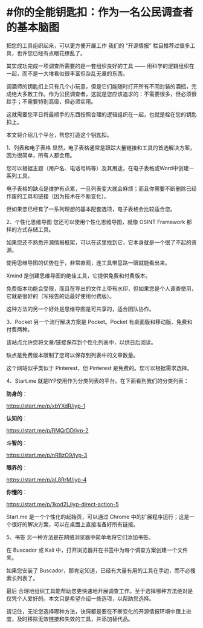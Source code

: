 #  #你的全能钥匙扣：作为一名公民调查者的基本脑图
 
把您的工具组织起来，可以更方便开展工作
我们的 “开源情报” 栏目推荐过很多工具，也许您已经有点眼花缭乱了。

其实成功完成一项调查所需要的是一套组织良好的工具 —— 用科学的逻辑组织在一起，而不是一大堆看似很丰富但杂乱无章的东西。

调酒师的钥匙扣上只有几个小玩意，但是它们能随时打开所有不同封装的酒瓶，完成绝大多数工作。作为公民调查者，这就是您应该追求的：不需要很多，但必须很趁手；不需要特别高级，但必须实用。

这就需要您平日将最顺手的东西按照合理的逻辑组织在一起，也就是栓在您的钥匙扣上。

本文将介绍几个平台，帮您打造这个钥匙扣。

1、列表和电子表格
显然，电子表格通常是跟踪大量链接和工具的首选解决方案，因为很简单，所有人都会用。

您可以根据主题（用户名、电话号码等）及其用途，在电子表格或Word中创建一系列工具。

电子表格的缺点是维护有点累，一旦列表变大就会麻烦；而且你需要不断删除已经作废的工具和链接（因为技术在不断变化）。

但如果您已经有了一系列理想的基本配套选项，电子表格会比较适合您。

2、个性化思维导图
您还可以使用个性化思维导图，就像 OSINT Framework 那样的方式存储工具。

如果您还不熟悉开源情报框架，可以在这里找到它，它本身就是一个很了不起的资源。

使用思维导图的优势在于，非常直观，连工具带思路一眼就能看出来。

Xmind 是创建思维导图的绝佳工具，它提供免费和付费版本。

免费版本功能会受限，而且在导出的文件上带有水印，但如果您是个人调查使用，它就是很好的（写报告的话最好使用付费版）。

这种方法的另一个好处是思维导图是可共享的，适合团队协作。

3、Pocket
另一个流行解决方案是 Pocket。Pocket 有桌面版和移动版、免费和付费两种。

该站点允许您将文章/链接保存到个性化列表中，以供日后阅读。

缺点是免费版本限制了您可以保存到列表中的文章数量。

这个网站似乎类似于 Pinterest，但 Pinterest 是免费的。您可以根据需求选择。

4、Start.me
就是IYP使用作为分类列表的平台。在下面看到我们的分类列表：

**防身的**：

https://start.me/p/xbYXdR/iyp-1

**认知的**：

https://start.me/p/RMQrDD/iyp-2

**斗智的**：

https://start.me/p/nRBzO9/iyp-3

**眼界的**：

https://start.me/p/aL8RrM/iyp-4

**你懂的**：

https://start.me/p/1kod2L/iyp-direct-action-5

Start.me 是一个个性化的起始页，可以通过 Chrome 中的扩展程序运行；这是一个很好的解决方案，可以在桌面上直接准备好所有链接。

5、书签
另一种方法是在网络浏览器中简单地将它们添加书签。

在 Buscador 或 Kali 中，打开浏览器并在书签中为每个调查方案创建一个文件夹。

如果您安装了 Buscador，那肯定知道，已经有大量有用的工具在手边，而不必搜索长列表了。

最后
合理地组织工具能帮助您更快速地开展调查工作。至于选择哪种方法绝对是仅凭个人爱好的。本文只是希望介绍一些选项，以帮助您选择。

请记住，无论您选择哪种方法，诀窍都是要在不断变化的开源情报环境中跟上进度，及时移除无效链接和失效的工具，并添加替代品。